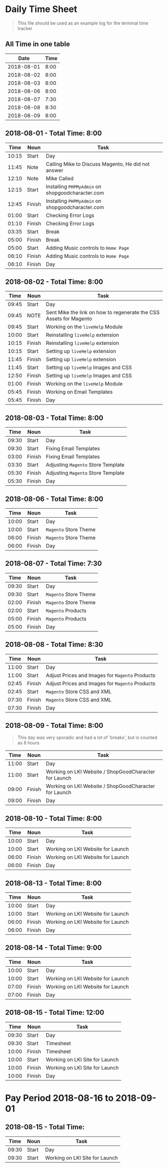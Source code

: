 # Daily Time Sheet

> This file should be used as an example log for the terminal time tracker

## All Time in one table

Date        |   Time
---         |   ---
2018-08-01  |   8:00
2018-08-02  |   8:00
2018-08-03  |   8:00
2018-08-06  |   8:00
2018-08-07  |   7:30
2018-08-08  |   8:30
2018-08-09  |   8:00

## 2018-08-01 - Total Time: 8:00

Time  | Noun   | Task
---   | ---    | ---
10:15 | Start  | Day
11:45 | Note   | Calling Mike to Discuss Magento, He did not answer
12:10 | Note   | Mike Called
12:15 | Start  | Installing `PHPMyAdmin` on shopgoodcharacter.com
12:45 | Finish | Installing `PHPMyAdmin` on shopgoodcharacter.com
01:00 | Start  | Checking Error Logs
01:10 | Finish | Checking Error Logs
03:35 | Start  | Break
05:00 | Finish | Break
05:00 | Start  | Adding Music controls to `Home Page`
06:10 | Finish | Adding Music controls to `Home Page`
06:10 | Finish | Day

## 2018-08-02 - Total Time: 8:00

Time  | Noun   | Task
---   | ---    | ---
09:45 | Start  | Day
09:45 | NOTE   | Sent Mike the link on how to regenerate the CSS Assets for Magento
09:45 | Start  | Working on the `liveHelp` Module
10:00 | Start  | Reinstalling `liveHelp` extension
10:15 | Finish | Reinstalling `liveHelp` extension
10:15 | Start  | Setting up `liveHelp` extension
11:45 | Finish | Setting up `liveHelp` extension
11:45 | Start  | Setting up `liveHelp` Images and CSS
12:50 | Finish | Setting up `liveHelp` Images and CSS
01:00 | Finish | Working on the `liveHelp` Module
05:45 | Finish | Working on Email Templates
05:45 | Finish | Day

## 2018-08-03 - Total Time: 8:00

Time  | Noun   | Task
---   | ---    | ---
09:30 | Start  | Day
09:30 | Start  | Fixing Email Templates
03:00 | Finish | Fixing Email Templates
03:30 | Start  | Adjusting `Magento` Store Template
05:30 | Finish | Adjusting `Magento` Store Template
05:30 | Finish | Day

## 2018-08-06 - Total Time: 8:00

Time  | Noun   | Task
---   | ---    | ---
10:00 | Start  | Day
10:00 | Start  | `Magento` Store Theme
06:00 | Finish | `Magento` Store Theme
06:00 | Finish | Day

## 2018-08-07 - Total Time: 7:30

Time  | Noun   | Task
---   | ---    | ---
09:30 | Start  | Day
09:30 | Start  | `Magento` Store Theme
02:00 | Finish | `Magento` Store Theme
02:00 | Start  | `Magento` Products
05:00 | Finish | `Magento` Products
05:00 | Finish | Day

## 2018-08-08 - Total Time: 8:30

Time  |  Noun   | Task
---   |  ---    | ---
11:00 |  Start  | Day
11:00 |  Start  | Adjust Prices and Images for `Magento` Products
02:45 |  Finish | Adjust Prices and Images for `Magento` Products
02:45 |  Start  | `Magento` Store CSS and XML
07:30 |  Finish | `Magento` Store CSS and XML
07:30 |  Finish | Day

## 2018-08-09 - Total Time: 8:00

> This day was very sporadic and had a lot of 'breaks', but is counted as 8 hours

Time  |  Noun   | Task
---   |  ---    | ---
11:00 |  Start  | Day
11:00 |  Start  | Working on LKI Website / ShopGoodCharacter for Launch
09:00 |  Finish | Working on LKI Website / ShopGoodCharacter for Launch
09:00 |  Finish | Day

## 2018-08-10 - Total Time: 8:00

Time  |  Noun   | Task
---   |  ---    | ---
10:00 |  Start  | Day
10:00 |  Start  | Working on LKI Website for Launch
06:00 |  Finish | Working on LKI Website for Launch
06:00 |  Finish | Day

## 2018-08-13 - Total Time: 8:00

Time  |  Noun   | Task
---   |  ---    | ---
10:00 |  Start  | Day
10:00 |  Start  | Working on LKI Website for Launch
06:00 |  Finish | Working on LKI Website for Launch
06:00 |  Finish | Day

## 2018-08-14 - Total Time: 9:00

Time  |  Noun   | Task
---   |  ---    | ---
10:00 |  Start  | Day
10:00 |  Start  | Working on LKI Website for Launch
07:00 |  Finish | Working on LKI Website for Launch
07:00 |  Finish | Day

## 2018-08-15 - Total Time: 12:00

Time  |  Noun   | Task
---   |  ---    | ---
09:30 |  Start  | Day
09:30 |  Start  | Timesheet
10:00 |  Finish | Timesheet
10:00 |  Start  | Working on LKI Site for Launch
10:00 |  Finish | Working on LKI Site for Launch
10:00 |  Finish | Day

# Pay Period 2018-08-16 to 2018-09-01

## 2018-08-15 - Total Time: 

Time  |  Noun   | Task
---   |  ---    | ---
09:30 |  Start  | Day
09:30 |  Start  | Working on LKI Site for Launch